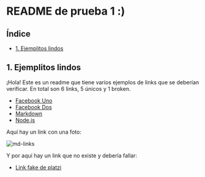 # README de prueba 1 :)

## Índice

* [1. Ejemplitos lindos](#1-ejemplitos-lindos)

## 1. Ejemplitos lindos

¡Hola! Este es un readme que tiene varios ejemplos de links que se deberían verificar. En total son 6 links, 5 únicos y 1 broken.

* [Facebook Uno](www.facebook.com)
* [Facebook Dos](www.facebook.com)
* [Markdown](https://es.wikipedia.org/wiki/Markdown)
* [Node.js](https://nodejs.org/es/)


Aquí hay un link con una foto:

![md-links](https://user-images.githubusercontent.com/110297/42118443-b7a5f1f0-7bc8-11e8-96ad-9cc5593715a6.jpg)

Y por aquí hay un link que no existe y debería fallar:

* [Link fake de platzi](https://platzi.com/clases/progrbasica/)
